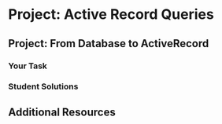 # Project: Active Record Queries

## Project: From Database to ActiveRecord

### Your Task

### Student Solutions

## Additional Resources